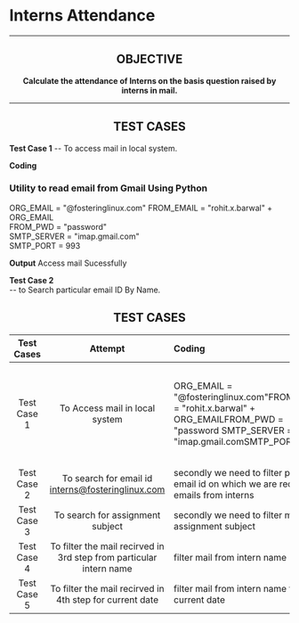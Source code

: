 <h1 align="cener">Interns Attendance</h1> 

------
<h2 align="center">OBJECTIVE</h2> 


<p align="center"><b>Calculate the attendance of Interns on the basis question raised by interns in mail.</b>
         
----

<h2 align="center">TEST CASES</h2> 

**Test Case 1**
-- To access mail in local system.<br>

**Coding**<br>
### Utility to read email from Gmail Using Python
ORG_EMAIL = "@fosteringlinux.com"
FROM_EMAIL = "rohit.x.barwal" + ORG_EMAIL <br>
FROM_PWD = "password" <br>
SMTP_SERVER = "imap.gmail.com" <br>
SMTP_PORT = 993<br>

**Output**
Access mail Sucessfully

**Test Case 2**<br>
-- to Search particular email ID By Name.<br>



<h2 align="center">TEST CASES</h2> 

|Test Cases|Attempt|Coding |Analysis|
|:----:|:-----:|:-----|:-----:|
|Test Case 1| To Access mail in local system |ORG_EMAIL = "@fosteringlinux.com"FROM_EMAIL = "rohit.x.barwal" + ORG_EMAILFROM_PWD = "password SMTP_SERVER = "imap.gmail.comSMTP_PORT = 993| First of all we need to access our email  through terminal . 
|Test Case 2| To search for email id interns@fosteringlinux.com| secondly we need to filter  particular email id  on which we are recieving emails from interns 
|Test Case 3| To search for assignment subject | secondly we need to filter mail with  assignment subject
|Test Case 4| To filter the mail recirved in 3rd step  from particular intern name | filter mail from intern name
|Test Case 5| To filter the mail recirved in 4th step  for current date | filter mail from intern name for current date

        
    
